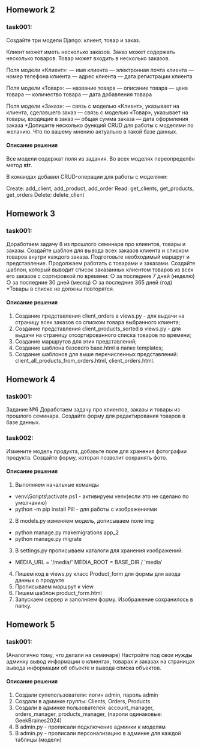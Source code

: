 ## Homework 2

### task001:

Создайте три модели Django: клиент, товар и заказ.

Клиент может иметь несколько заказов. Заказ может содержать несколько товаров. Товар может входить в несколько заказов.

Поля модели «Клиент»:
— имя клиента
— электронная почта клиента
— номер телефона клиента
— адрес клиента
— дата регистрации клиента

Поля модели «Товар»:
— название товара
— описание товара
— цена товара
— количество товара
— дата добавления товара

Поля модели «Заказ»:
— связь с моделью «Клиент», указывает на клиента, сделавшего заказ
— связь с моделью «Товар», указывает на товары, входящие в заказ
— общая сумма заказа
— дата оформления заказа
*Допишите несколько функций CRUD для работы с
моделями по желанию. Что по вашему мнению актуально в
такой базе данных.

#### Описание решения

Все модели содержат поля из задания. Во всех моделях переопределён метод __str__.

В командах добавил CRUD-операции для работы с моделями:

Create: add_client, add_product, add_order
Read: get_clients, get_products, get_orders
Delete: delete_client

## Homework 3

### task001:

Доработаем задачу 8 из прошлого семинара про клиентов,
товары и заказы.
Создайте шаблон для вывода всех заказов клиента и
списком товаров внутри каждого заказа.
Подготовьте необходимый маршрут и представление.
Продолжаем работать с товарами и заказами.
Создайте шаблон, который выводит список заказанных
клиентом товаров из всех его заказов с сортировкой по
времени:
○ за последние 7 дней (неделю)
○ за последние 30 дней (месяц)
○ за последние 365 дней (год)
*Товары в списке не должны повторятся.

#### Описание решения

1. Создание представления client_orders в views.py - для выдачи на страницу всех заказов со списком товара выбранного
   клиента;
2. Создание представления client_products_sorted в views.py - для выдачи на страницу отсортированного списка товаров по
   времени;
3. Создание маршрутов для этих представлений;
4. Создание шаблона базового base.html в папке templates;
5. Создание шаблонов для выше перечисленных представлений: client_all_products_from_orders.html, client_orders.html.

## Homework 4

### task001:

Задание №6
Доработаем задачу про клиентов, заказы и товары из
прошлого семинара.
Создайте форму для редактирования товаров в базе
данных.

### task002:

Измените модель продукта, добавьте поле для хранения
фотографии продукта.
Создайте форму, которая позволит сохранять фото.

#### Описание решения

1. Выполняем начальные команды

- venv\Scripts\activate.ps1 - активируем venv(если это не сделано по умолчанию)
- python -m pip install Pill - для работы c изображениями

2. В models.py изменяем модель, дописываем поле img

- python manage.py makemigrations app_2
- python manage.py migrate

3. В settings.py прописываем каталоги для хранения изображений:

- MEDIA_URL = '/media/' MEDIA_ROOT = BASE_DIR / 'media'

4. Пишем код в views.py класс Product_form для формы для ввода данных о продукте
5. Прописываем маршрут к view
6. Пишем шаблон product_form.html
7. Запускаем сервер и заполняем форму. Изображение сохранилось в папку.

## Homework 5

### task001:

(Аналогично тому, что делали на семинаре)
Настройте под свои нужды админку вывод информации о клиентах,
товарах и заказах на страницах вывода информации об объекте и вывода списка объектов.

#### Описание решения

1. Создали супепользователя: логин admin, пароль admin
2. Создали в админке группы: Сlients, Orders, Products
3. Создали в админке пользователей: account_manager, orders_manager, products_manager, 
   (пароли одинаковые: GeekBraines2024)
4. В admin.py - прописали подключение админки к моделям
5. В admin.py - прописали персонализацию в админке для каждой таблицы (модели)
